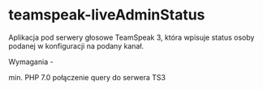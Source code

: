 # teamspeak-liveAdminStatus

Aplikacja pod serwery głosowe TeamSpeak 3, która wpisuje status osoby podanej w konfiguracji na podany kanał.

Wymagania -

  min. PHP 7.0
  połączenie query do serwera TS3
